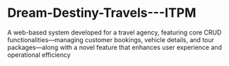 # Dream-Destiny-Travels---ITPM
A web-based system developed for a travel agency, featuring core CRUD functionalities—managing customer bookings, vehicle details, and tour packages—along with a novel feature that enhances user experience and operational efficiency
